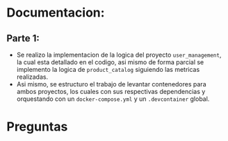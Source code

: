 # Documentacion:
## Parte 1:
- Se realizo la implementacion de la logica del proyecto `user_management`, la cual esta detallado en el codigo, asi mismo de forma parcial se implemento la logica de `product_catalog` siguiendo las metricas realizadas.
- Asi mismo, se estructuro el trabajo de levantar contenedores para ambos proyectos, los cuales con sus respectivas dependencias y orquestando con un `docker-compose.yml` y un `.devcontainer` global.
# Preguntas
